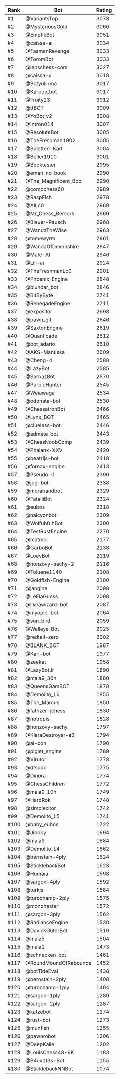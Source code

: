 Rank|Bot|Rating
---|---|---
#1|@VariantsTop|3078
#2|@MysteriousGold|3060
#3|@EmptikBot|3051
#4|@caissa-ai|3034
#5|@TasmanRevenge|3033
#6|@ToromBot|3033
#7|@lenschess-com|3027
#8|@caissa-x|3018
#9|@Botyuliirma|3017
#10|@Karpov_bot|3017
#11|@Fruity23|3012
#12|@ttBOT|3009
#13|@YoBot_v2|3008
#14|@Intron014|3007
#15|@ResoluteBot|3005
#16|@TheFreshman1902|3005
#17|@Buletten-Karl|3004
#18|@Boller1910|3001
#19|@Booktester|2995
#20|@eman_no_book|2990
#21|@The_Magnificent_Bob|2990
#22|@compchess60|2989
#23|@RaspFish|2978
#24|@AILc0|2969
#25|@Mr_Chess_Berserk|2969
#26|@Blauer-Rausch|2968
#27|@WandaTheWise|2963
#28|@tomewyrm|2961
#29|@WandaOfDevonshire|2947
#30|@Mate-AI|2946
#31|@Lili-ai|2924
#32|@TheFreshmanLc0|2901
#33|@Phoenix_Engine|2848
#34|@blundar_bot|2846
#35|@BitByByte|2741
#36|@RenegadeEngine|2711
#37|@expositor|2698
#38|@pawn_git|2646
#39|@SaxtonEngine|2619
#40|@Quanticade|2612
#41|@bot_adario|2610
#42|@AKS-Mantissa|2609
#43|@Cheng-4|2588
#44|@LazyBot|2585
#45|@SarbazBot|2570
#46|@PurpleHunter|2545
#47|@Weiawaga|2534
#48|@odonata-bot|2530
#49|@ChessatronBot|2466
#50|@Lynx_BOT|2465
#51|@clueless-bot|2446
#52|@admete_bot|2443
#53|@ChessNoobComp|2439
#54|@Phalanx-XXV|2420
#55|@beatrijs-bot|2418
#56|@fornax-engine|2413
#57|@Pseudo-0|2396
#58|@jpg-bot|2338
#59|@morabandbot|2329
#60|@FataliiBot|2324
#61|@eubos|2318
#62|@halcyonbot|2309
#63|@WolfuhfuhBot|2300
#64|@TestRustEngine|2270
#65|@matmoi|2177
#66|@GarboBot|2138
#67|@LoevBot|2119
#68|@honzovy-sachy-2|2116
#69|@Toluene1140|2108
#70|@Goldfish-Engine|2100
#71|@jangine|2098
#72|@LeElaGuess|2098
#73|@likeawizard-bot|2087
#74|@myopic-bot|2064
#75|@sun_bird|2059
#76|@Walleye_Bot|2025
#77|@redtail-zero|2002
#78|@BLANK_BOT|1987
#79|@Karl-bot|1977
#80|@zeekat|1958
#81|@LazyBotJr|1890
#82|@maia9_30n|1880
#83|@QueensGamBOT|1878
#84|@Demolito_L6|1855
#85|@The_Marcus|1850
#86|@fathzer-jchess|1830
#87|@notropis|1828
#88|@honzovy-sachy|1797
#89|@KlaraDestroyer-aB|1794
#90|@ai-con|1790
#91|@piglet_engine|1789
#92|@Virutor|1778
#93|@dtsudo|1775
#94|@Dinora|1774
#95|@ChessChildren|1772
#96|@maia9_10n|1749
#97|@HardRok|1748
#98|@simplexitor|1742
#99|@Demolito_L5|1741
#100|@baby_eubos|1722
#101|@Jibbby|1694
#102|@maia9|1684
#103|@Demolito_L4|1662
#104|@bernstein-4ply|1624
#105|@SticklebackBot|1623
#106|@Humaia|1598
#107|@sargon-4ply|1592
#108|@turkjs|1584
#109|@turochamp-2ply|1575
#110|@monchester|1572
#111|@sargon-3ply|1562
#112|@RadianceEngine|1530
#113|@DavidsGuterBot|1519
#114|@maia5|1504
#115|@maia1|1473
#116|@schnecken_bot|1461
#117|@RoundMoundOfRebounds|1452
#118|@botTideEval|1438
#119|@bernstein-2ply|1408
#120|@turochamp-1ply|1404
#121|@sargon-1ply|1289
#122|@sargon-2ply|1287
#123|@katzebot|1274
#124|@rust-bot|1273
#125|@munfish|1255
#126|@pawnrobot|1206
#127|@DeepKalle|1202
#128|@LouisChess48-6K|1183
#129|@B4ux1t3s-Bot|1155
#130|@SticklebackNNBot|1074
